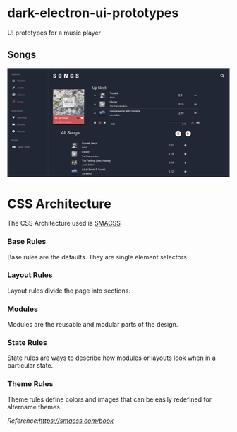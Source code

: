 # dark-electron-ui-prototypes
UI prototypes for a music player

## Songs
![screenshot](https://github.com/vague369/dark-electron-ui-prototypes/blob/master/screenshots/screenshot.png)

# CSS Architecture
The CSS Architecture used is [SMACSS][smacss]

### Base Rules
Base rules are the defaults. They are single element selectors.

### Layout Rules
Layout rules divide the page into sections.

### Modules
Modules are the reusable and modular parts of the design.

### State Rules
State rules are ways to describe how modules or layouts look when in a particular state.

### Theme Rules
Theme rules define colors and images that can be easily redefined for altername themes. 

_Reference:https://smacss.com/book_

[smacss]: https://smacss.com/book/
